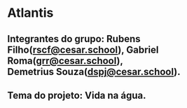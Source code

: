 # Atlantis

## Integrantes do grupo: Rubens Filho(rscf@cesar.school), Gabriel Roma(grr@cesar.school), Demetrius Souza(dspj@cesar.school).

## Tema do projeto: Vida na água.